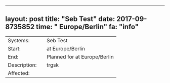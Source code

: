 --- 
 layout: post 
 title: "Seb Test" 
 date: 2017-09-8735852 
 time: " Europe/Berlin" 
 fa: "info" 
 --- 
 |                   |   |                                                                      | 
 |-------------------|---|----------------------------------------------------------------------| 
 | Systems:          |   | Seb Test| 
 | Start:            |   |  at  Europe/Berlin                    | 
 | End:              |   | Planned for at  Europe/Berlin              | 
 | Description:      |   | trgsk| 
 | Affected:         |   |  | 
